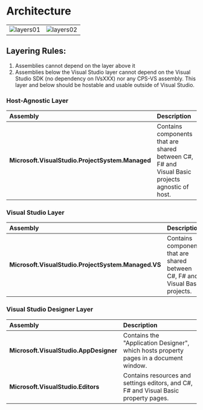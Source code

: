 # Architecture

|||
|-------:|:----------|
| ![layers01](https://user-images.githubusercontent.com/9797472/27418819-6ed10544-56d2-11e7-95b3-110335d74db7.png) | ![layers02](https://user-images.githubusercontent.com/9797472/27418842-8564a266-56d2-11e7-92c6-456116ee0c65.png)|

## Layering Rules:

1. Assemblies cannot depend on the layer above it
2. Assemblies below the Visual Studio layer cannot depend on the Visual Studio SDK (no dependency on IVsXXX) nor any CPS-VS assembly. This layer and below should be hostable and usable outside of Visual Studio.

### Host-Agnostic Layer

|Assembly|Description|
|:-------|:----------|
|__Microsoft.VisualStudio.ProjectSystem.Managed__| Contains components that are shared between C#, F# and Visual Basic projects agnostic of host.|

### Visual Studio Layer

|Assembly|Description|
|:-------|:----------|
|__Microsoft.VisualStudio.ProjectSystem.Managed.VS__| Contains components that are shared between C#, F# and Visual Basic projects. |

### Visual Studio Designer Layer

|Assembly|Description|
|:-------|:----------|
|__Microsoft.VisualStudio.AppDesigner__| Contains the "Application Designer", which hosts property pages in a document window.|
|__Microsoft.VisualStudio.Editors__| Contains resources and settings editors, and C#, F# and Visual Basic property pages.|
